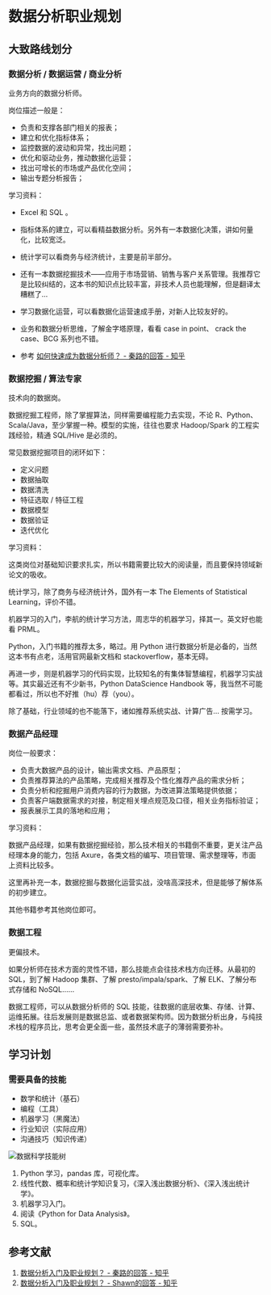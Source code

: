 # 数据分析职业规划

## 大致路线划分

### 数据分析 / 数据运营 / 商业分析

业务方向的数据分析师。

岗位描述一般是：

- 负责和支撑各部门相关的报表；
- 建立和优化指标体系；
- 监控数据的波动和异常，找出问题；
- 优化和驱动业务，推动数据化运营；
- 找出可增长的市场或产品优化空间；
- 输出专题分析报告；

学习资料：

- Excel 和 SQL 。

- 指标体系的建立，可以看精益数据分析。另外有一本数据化决策，讲如何量化，比较宽泛。

- 统计学可以看商务与经济统计，主要是前半部分。

- 还有一本数据挖掘技术——应用于市场营销、销售与客户关系管理。我推荐它是比较纠结的，这本书的知识点比较丰富，非技术人员也能理解，但是翻译太糟糕了…

- 学习数据化运营，可以看数据化运营速成手册，对新人比较友好的。

- 业务和数据分析思维，了解金字塔原理，看看 case in point、 crack the case、BCG 系列也不错。
- 参考 [如何快速成为数据分析师？ - 秦路的回答 - 知乎](https://www.zhihu.com/question/29265587/answer/125091104) 

### 数据挖掘 / 算法专家

技术向的数据岗。

数据挖掘工程师，除了掌握算法，同样需要编程能力去实现，不论 R、Python、Scala/Java，至少掌握一种。模型的实施，往往也要求 Hadoop/Spark 的工程实践经验，精通 SQL/Hive 是必须的。

常见数据挖掘项目的闭环如下：

- 定义问题
- 数据抽取
- 数据清洗
- 特征选取 / 特征工程
- 数据模型
- 数据验证
- 迭代优化

学习资料：

这类岗位对基础知识要求扎实，所以书籍需要比较大的阅读量，而且要保持领域新论文的吸收。

统计学习，除了商务与经济统计外，国外有一本 The Elements of Statistical Learning，评价不错。

机器学习的入门，李航的统计学习方法，周志华的机器学习，择其一。英文好也能看 PRML。

Python，入门书籍的推荐太多，略过。用 Python 进行数据分析是必备的，当然这本书有点老，活用官网最新文档和 stackoverflow，基本无碍。

再进一步，则是机器学习的代码实现，比较知名的有集体智慧编程，机器学习实战等。其实最近还有不少新书，Python DataScience Handbook 等，我当然不可能都看过，所以也不好推（hu）荐（you）。

除了基础，行业领域的也不能落下，诸如推荐系统实战、计算广告… 按需学习。

### 数据产品经理

岗位一般要求：

- 负责大数据产品的设计，输出需求文档、产品原型；
- 负责推荐算法的产品策略，完成相关推荐及个性化推荐产品的需求分析；
- 负责分析和挖掘用户消费内容的行为数据，为改进算法策略提供依据；
- 负责客户端数据需求的对接，制定相关埋点规范及口径，相关业务指标验证；
- 报表展示工具的落地和应用；

学习资料：

数据产品经理，如果有数据挖掘经验，那么技术相关的书籍倒不重要，更关注产品经理本身的能力，包括 Axure，各类文档的编写、项目管理、需求整理等，市面上资料比较多。

这里再补充一本，数据挖掘与数据化运营实战，没啥高深技术，但是能够了解体系的初步建立。

其他书籍参考其他岗位即可。

### 数据工程

更偏技术。

如果分析师在技术方面的灵性不错，那么技能点会往技术栈方向迁移。从最初的 SQL，到了解 Hadoop 集群、了解 presto/impala/spark、了解 ELK、了解分布式存储和 NoSQL……

数据工程师，可以从数据分析师的 SQL 技能，往数据的底层收集、存储、计算、运维拓展。往后发展则是数据总监、或者数据架构师。因为数据分析出身，与纯技术栈的程序员比，思考会更全面一些，虽然技术底子的薄弱需要弥补。

## 学习计划

### 需要具备的技能

- 数学和统计（基石）
- 编程（工具）
- 机器学习（黑魔法）
- 行业知识（实际应用）
- 沟通技巧（知识传递）

![数据科学技能树](https://gitee.com/KivenC/chaos/raw/master/upload_images/20200808152919.jpg)

1. Python 学习，pandas 库，可视化库。
2. 线性代数、概率和统计学知识复习，《深入浅出数据分析》、《深入浅出统计学》。
3. 机器学习入门。
4. 阅读《Python for Data Analysis》。
5. SQL。

## 参考文献

1. [数据分析入门及职业规划？ - 秦路的回答 - 知乎](https://www.zhihu.com/question/28945531/answer/234894185) 
2. [数据分析入门及职业规划？ - Shawn的回答 - 知乎](https://www.zhihu.com/question/28945531/answer/295035081) 